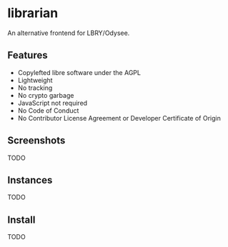 # librarian
An alternative frontend for LBRY/Odysee.

## Features
* Copylefted libre software under the AGPL
* Lightweight
* No tracking
* No crypto garbage
* JavaScript not required
* No Code of Conduct
* No Contributor License Agreement or Developer Certificate of Origin

## Screenshots
TODO

## Instances
TODO

## Install
TODO
